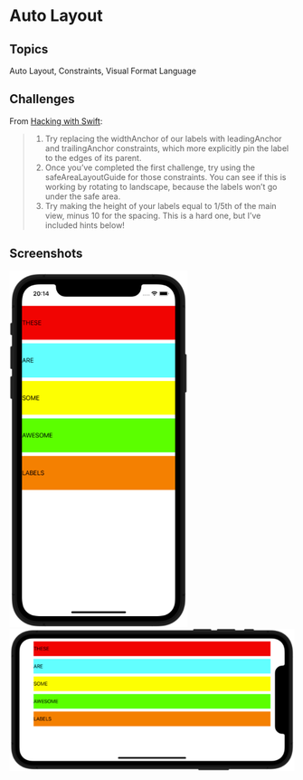 # Auto Layout

## Topics

Auto Layout, Constraints, Visual Format Language

## Challenges

From [Hacking with Swift](https://www.hackingwithswift.com/read/6/6/wrap-up):
>1. Try replacing the widthAnchor of our labels with leadingAnchor and trailingAnchor constraints, which more explicitly pin the label to the edges of its parent.
>2. Once you’ve completed the first challenge, try using the safeAreaLayoutGuide for those constraints. You can see if this is working by rotating to landscape, because the labels won’t go under the safe area.
>3. Try making the height of your labels equal to 1/5th of the main view, minus 10 for the spacing. This is a hard one, but I’ve included hints below!

## Screenshots

![screenshot1](screenshots/screen1.png)
![screenshot1](screenshots/screen2.png)
